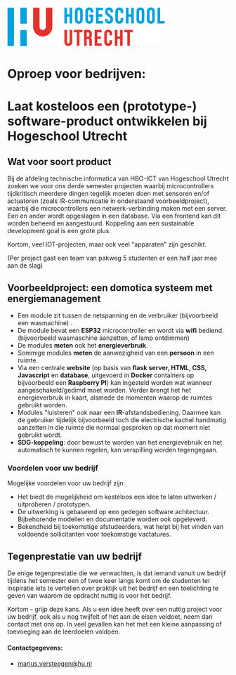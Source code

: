 # ![](hu-logo.svg)

# Oproep voor bedrijven:

# Laat kosteloos een (prototype-) software-product ontwikkelen bij Hogeschool Utrecht

## Wat voor soort product

Bij de afdeling technische informatica van HBO-ICT van Hogeschool Utrecht zoeken we voor ons derde semester projecten waarbij microcontrollers tijdkritisch meerdere dingen tegelijk moeten doen met sensoren en/of actuatoren (zoals IR-communicatie in onderstaand voorbeeldproject), waarbij die microcontrollers een netwerk-verbinding maken met een server. Een en ander wordt opgeslagen in een database. Via een frontend kan dit worden beheerd en aangestuurd. Koppeling aan een sustainable development goal is een grote plus.

Kortom, veel IOT-projecten, maar ook veel "apparaten" zijn geschikt.

(Per project gaat een team van pakweg 5 studenten er een half jaar mee aan de slag)

## Voorbeeldproject: een domotica systeem met energiemanagement

- Een module zit tussen de netspanning en de verbruiker (bijvoorbeeld een wasmachine) .
- De module bevat een **ESP32** microcontroller en wordt via **wifi** bediend. (bijvoorbeeld wasmaschine aanzetten, of lamp ontdimmen)
- De modules **meten** ook het **energieverbruik**.
- Sommige modules **meten** de aanwezigheid van een **persoon** in een ruimte.
- Via een centrale **website** (op basis van **flask server, HTML, CSS, Javascript** en **database**, uitgevoerd in **Docker** containers op bijvoorbeeld een **Raspberry PI**) kan ingesteld worden wat wanneer aangeschakeld/gedimd moet worden. Verder brengt het het energieverbruik in kaart, alsmede de momenten waarop de ruimtes gebruikt worden.
- Modules "luisteren" ook naar een **IR**-afstandsbediening. Daarmee kan de gebruiker tijdelijk bijvoorbeeld toch die electrische kachel handmatig aanzetten in die ruimte die normaal gesproken op dat moment niet gebruikt wordt.
- **SDG-koppeling**: door bewust te worden van het energievebruik en het automatisch te kunnen regelen, kan verspilling worden tegengegaan.

### Voordelen voor uw bedrijf

Mogelijke voordelen voor uw bedrijf zijn:

- Het biedt de mogelijkheid om kosteloos een idee te laten uitwerken / uitproberen / prototypen. 
- De uitwerking is gebaseerd op een gedegen software achitectuur.
  Bijbehorende modellen en documentatie worden ook opgeleverd.
- Bekendheid bij toekomstige afstudeerders, wat helpt bij het vinden van voldoende sollicitanten voor toekomstige vactatures.

## Tegenprestatie van uw bedrijf

De enige tegenprestatie die we verwachten, is dat iemand vanuit uw bedrijf tijdens het semester een of twee keer langs komt om de studenten ter inspiratie iets te vertellen over praktijk uit het bedrijf en een toelichting te geven van waarom de opdracht nuttig is voor het bedrijf.

Kortom - grijp deze kans. Als u een idee heeft over een nuttig project voor uw bedrijf, ook als u nog twijfelt of het aan de eisen voldoet, neem dan contact met ons op. 
In veel gevallen kan het met een kleine aanpassing of toevoeging aan de leerdoelen voldoen.

#### Contactgegevens:

- marius.versteegen@hu.nl
